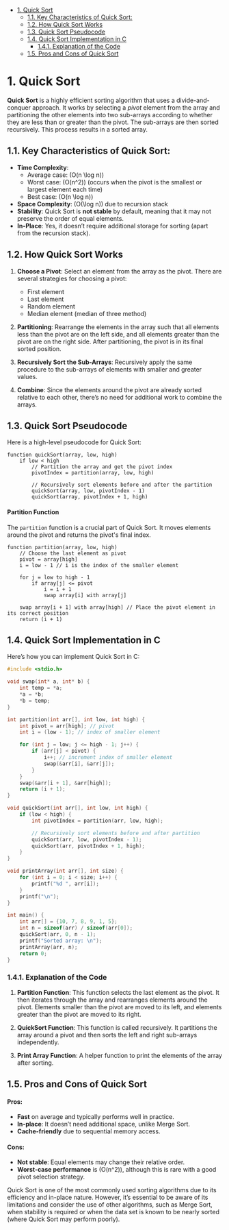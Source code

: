 - [1. Quick Sort](#1-quick-sort)
  - [1.1. Key Characteristics of Quick Sort:](#11-key-characteristics-of-quick-sort)
  - [1.2. How Quick Sort Works](#12-how-quick-sort-works)
  - [1.3. Quick Sort Pseudocode](#13-quick-sort-pseudocode)
  - [1.4. Quick Sort Implementation in C](#14-quick-sort-implementation-in-c)
    - [1.4.1. Explanation of the Code](#141-explanation-of-the-code)
  - [1.5. Pros and Cons of Quick Sort](#15-pros-and-cons-of-quick-sort)

# 1. Quick Sort

**Quick Sort** is a highly efficient sorting algorithm that uses a divide-and-conquer approach. It works by selecting a *pivot* element from the array and partitioning the other elements into two sub-arrays according to whether they are less than or greater than the pivot. The sub-arrays are then sorted recursively. This process results in a sorted array.

## 1.1. Key Characteristics of Quick Sort:
- **Time Complexity**:
  - Average case: \(O(n \log n)\)
  - Worst case: \(O(n^2)\) (occurs when the pivot is the smallest or largest element each time)
  - Best case: \(O(n \log n)\)
- **Space Complexity**: \(O(\log n)\) due to recursion stack
- **Stability**: Quick Sort is **not stable** by default, meaning that it may not preserve the order of equal elements.
- **In-Place**: Yes, it doesn’t require additional storage for sorting (apart from the recursion stack).

## 1.2. How Quick Sort Works

1. **Choose a Pivot**: Select an element from the array as the pivot. There are several strategies for choosing a pivot:
   - First element
   - Last element
   - Random element
   - Median element (median of three method)

2. **Partitioning**: Rearrange the elements in the array such that all elements less than the pivot are on the left side, and all elements greater than the pivot are on the right side. After partitioning, the pivot is in its final sorted position.

3. **Recursively Sort the Sub-Arrays**: Recursively apply the same procedure to the sub-arrays of elements with smaller and greater values.

4. **Combine**: Since the elements around the pivot are already sorted relative to each other, there’s no need for additional work to combine the arrays.

## 1.3. Quick Sort Pseudocode

Here is a high-level pseudocode for Quick Sort:

```
function quickSort(array, low, high)
    if low < high
        // Partition the array and get the pivot index
        pivotIndex = partition(array, low, high)

        // Recursively sort elements before and after the partition
        quickSort(array, low, pivotIndex - 1)
        quickSort(array, pivotIndex + 1, high)
```

#### Partition Function

The `partition` function is a crucial part of Quick Sort. It moves elements around the pivot and returns the pivot's final index.

```
function partition(array, low, high)
    // Choose the last element as pivot
    pivot = array[high]
    i = low - 1 // i is the index of the smaller element

    for j = low to high - 1
        if array[j] <= pivot
            i = i + 1
            swap array[i] with array[j]

    swap array[i + 1] with array[high] // Place the pivot element in its correct position
    return (i + 1)
```

## 1.4. Quick Sort Implementation in C

Here’s how you can implement Quick Sort in C:

```c
#include <stdio.h>

void swap(int* a, int* b) {
    int temp = *a;
    *a = *b;
    *b = temp;
}

int partition(int arr[], int low, int high) {
    int pivot = arr[high]; // pivot
    int i = (low - 1); // index of smaller element

    for (int j = low; j <= high - 1; j++) {
        if (arr[j] < pivot) {
            i++; // increment index of smaller element
            swap(&arr[i], &arr[j]);
        }
    }
    swap(&arr[i + 1], &arr[high]);
    return (i + 1);
}

void quickSort(int arr[], int low, int high) {
    if (low < high) {
        int pivotIndex = partition(arr, low, high);

        // Recursively sort elements before and after partition
        quickSort(arr, low, pivotIndex - 1);
        quickSort(arr, pivotIndex + 1, high);
    }
}

void printArray(int arr[], int size) {
    for (int i = 0; i < size; i++) {
        printf("%d ", arr[i]);
    }
    printf("\n");
}

int main() {
    int arr[] = {10, 7, 8, 9, 1, 5};
    int n = sizeof(arr) / sizeof(arr[0]);
    quickSort(arr, 0, n - 1);
    printf("Sorted array: \n");
    printArray(arr, n);
    return 0;
}
```

### 1.4.1. Explanation of the Code

1. **Partition Function**: This function selects the last element as the pivot. It then iterates through the array and rearranges elements around the pivot. Elements smaller than the pivot are moved to its left, and elements greater than the pivot are moved to its right.

2. **QuickSort Function**: This function is called recursively. It partitions the array around a pivot and then sorts the left and right sub-arrays independently.

3. **Print Array Function**: A helper function to print the elements of the array after sorting.

## 1.5. Pros and Cons of Quick Sort

#### Pros:
- **Fast** on average and typically performs well in practice.
- **In-place**: It doesn’t need additional space, unlike Merge Sort.
- **Cache-friendly** due to sequential memory access.

#### Cons:
- **Not stable**: Equal elements may change their relative order.
- **Worst-case performance** is \(O(n^2)\), although this is rare with a good pivot selection strategy.

Quick Sort is one of the most commonly used sorting algorithms due to its efficiency and in-place nature. However, it’s essential to be aware of its limitations and consider the use of other algorithms, such as Merge Sort, when stability is required or when the data set is known to be nearly sorted (where Quick Sort may perform poorly).
